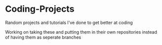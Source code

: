 # Coding-Projects
Random projects and tutorials I've done to get better at coding

Working on taking these and putting them in their own repositories instead of having them as seperate branches
